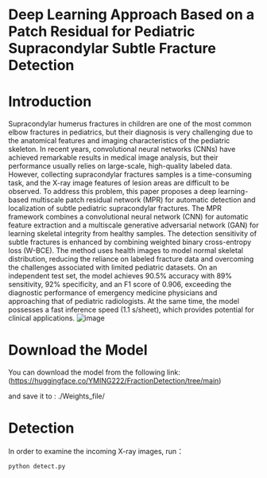 # Deep Learning Approach Based on a Patch Residual for Pediatric Supracondylar Subtle Fracture Detection

# Introduction
Supracondylar humerus fractures in children are one of the most common elbow fractures in pediatrics, but their diagnosis is very challenging due to the anatomical features and imaging characteristics of the pediatric skeleton. In recent years, convolutional neural networks (CNNs) have achieved remarkable results in medical image analysis, but their performance usually relies on large-scale, high-quality labeled data. However, collecting supracondylar fractures samples is a time-consuming task, and the X-ray image features of lesion areas are difficult to be observed. To address this problem, this paper proposes a deep learning-based multiscale patch residual network (MPR) for automatic detection and localization of subtle pediatric supracondylar fractures. The MPR framework combines a convolutional neural network (CNN) for automatic feature extraction and a multiscale generative adversarial network (GAN) for learning skeletal integrity from healthy samples. The detection sensitivity of subtle fractures is enhanced by combining weighted binary cross-entropy loss (W-BCE). The method uses health images to model normal skeletal distribution, reducing the reliance on labeled fracture data and overcoming the challenges associated with limited pediatric datasets. On an independent test set, the model achieves 90.5% accuracy with 89% sensitivity, 92% specificity, and an F1 score of 0.906, exceeding the diagnostic performance of emergency medicine physicians and approaching that of pediatric radiologists. At the same time, the model possesses a fast inference speed (1.1 s/sheet), which provides potential for clinical applications.
![image](https://github.com/YQMINGG/Fracture_Detections/blob/master/Framediagram.png)


# Download the Model
You can download the model from the following link:
(https://huggingface.co/YMING222/FractionDetection/tree/main)

and save it to :
./Weights_file/ 

# Detection
In order to examine the incoming X-ray images, run：

    python detect.py

